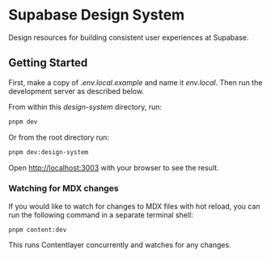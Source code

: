 # Supabase Design System

Design resources for building consistent user experiences at Supabase.

## Getting Started

First, make a copy of _.env.local.example_ and name it _env.local_. Then run the development server as described below.

From within this _design-system_ directory, run:

```bash
pnpm dev
```

Or from the root directory run:

```bash
pnpm dev:design-system
```

Open [http://localhost:3003](http://localhost:3003) with your browser to see the result.

### Watching for MDX changes

If you would like to watch for changes to MDX files with hot reload, you can run the following command in a separate terminal shell:

```
pnpm content:dev
```

This runs Contentlayer concurrently and watches for any changes.
